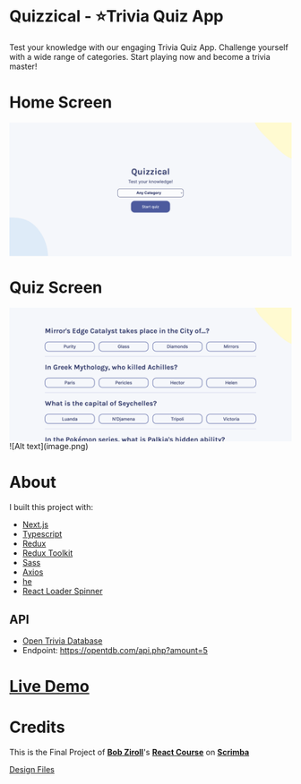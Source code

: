 # Quizzical - ⭐Trivia Quiz App

Test your knowledge with our engaging Trivia Quiz App. Challenge yourself with a wide range of categories. Start playing now and become a trivia master!

# Home Screen

<img src="./images/home.png" alt="Home Screen"  align="center" />

<br />

# Quiz Screen

<img src="./images/quiz.png" alt="Quiz Screen"  align="center" />
![Alt text](image.png)

<br />

# About

I built this project with:

- [Next.js](https://www.npmjs.com/package/next)
- [Typescript](https://www.npmjs.com/package/typescript)
- [Redux](https://www.npmjs.com/package/react-redux)
- [Redux Toolkit](https://www.npmjs.com/package/@reduxjs/toolkit)
- [Sass](https://www.npmjs.com/package/sass)
- [Axios](https://www.npmjs.com/package/axios)
- [he](https://www.npmjs.com/package/he)
- [React Loader Spinner](https://www.npmjs.com/package/react-loader-spinner)

## API

- [Open Trivia Database](https://opentdb.com/)
- Endpoint: https://opentdb.com/api.php?amount=5

# [Live Demo](https://julian-quizzical.vercel.app)

# Credits

This is the Final Project of **[Bob Ziroll](https://twitter.com/bobziroll)**'s **[React Course](https://scrimba.com/learn/learnreact)** on **[Scrimba](https://scrimba.com)**

[Design Files](https://scrimba.com/links/figma-quizzical)
